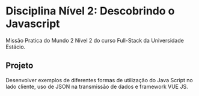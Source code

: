 <h1>Disciplina Nível 2: Descobrindo o Javascript</h1>

Missão Pratica do Mundo 2 Nível 2 do curso Full-Stack da Universidade Estácio.

<h2>Projeto</h2>
Desenvolver exemplos de diferentes formas de utilização do Java Script no lado cliente, uso de JSON na transmissão de dados e framework VUE JS.
